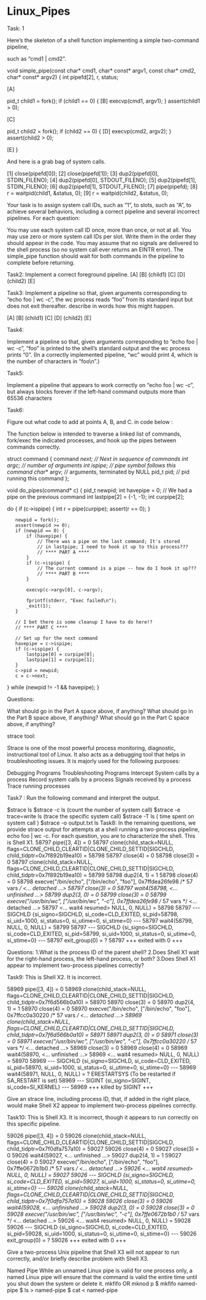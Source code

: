 # Linux_Pipes

Task: 1  

Here’s the skeleton of a shell function implementing a simple two-command pipeline, 

such as “cmd1 | cmd2”.

 

void simple_pipe(const char* cmd1, char* const* argv1, const char* cmd2, char* const* argv2) {
   int pipefd[2], r, status;

   [A]

   pid_t child1 = fork();
   if (child1 == 0) {
       [B]
       execvp(cmd1, argv1);
   }
   assert(child1 > 0);

   [C]

   pid_t child2 = fork();
   if (child2 == 0) {
       [D]
       execvp(cmd2, argv2);
   }
   assert(child2 > 0);

   [E]
}

And here is a grab bag of system calls.

[1] close(pipefd[0]);
[2] close(pipefd[1]);
[3] dup2(pipefd[0], STDIN_FILENO);
[4] dup2(pipefd[0], STDOUT_FILENO);
[5] dup2(pipefd[1], STDIN_FILENO);
[6] dup2(pipefd[1], STDOUT_FILENO);
[7] pipe(pipefd);
[8] r = waitpid(child1, &status, 0);
[9] r = waitpid(child2, &status, 0);

Your task is to assign system call IDs, such as “1”, to slots, such as “A”, to achieve several behaviors, including a correct pipeline and several incorrect pipelines. For each question:

You may use each system call ID once, more than once, or not at all.
You may use zero or more system call IDs per slot. Write them in the order they should appear in the code.
You may assume that no signals are delivered to the shell process (so no system call ever returns an EINTR error).
The simple_pipe function should wait for both commands in the pipeline to complete before returning.

Task2: Implement a correct foreground pipeline.
[A]	[B] (child1)	[C]	[D] (child2)	[E]
 	 	 	 	 

Task3: Implement a pipeline so that, given arguments corresponding to “echo foo | wc -c”, the wc process reads “foo” from its standard input but does not exit thereafter. describe in words how this might happen.

[A]	[B] (child1)	[C]	[D] (child2)	[E]
 	 	 	 	 

Task4:

Implement a pipeline so that, given arguments corresponding to “echo foo | wc -c”, “foo” is printed to the shell’s standard output and the wc process prints “0”. (In a correctly implemented pipeline, “wc” would print 4, which is the number of characters in “foo\n”.)  	 	 	 	 

Task5:

Implement a pipeline that appears to work correctly on “echo foo | wc -c”, but always blocks forever if the left-hand command outputs more than 65536 characters

Task6: 

Figure out what code to add at points A, B, and C. in code below :

The function below is intended to traverse a linked list of commands, fork/exec the indicated processes, and hook up the pipes between commands correctly.

struct command {
   command *next; // Next in sequence of commands
   int argc;      // number of arguments
   int ispipe;    // pipe symbol follows this command
   char** argv;   // arguments, terminated by NULL
   pid_t pid;     // pid running this command
};

void do_pipes(command* c) {
   pid_t newpid;
   int havepipe = 0;   // We had a pipe on the previous command
   int lastpipe[2] = {-1, -1};
   int curpipe[2];

   do {
       if (c->ispipe) {
           int r = pipe(curpipe);
           assert(r == 0);
       }

       newpid = fork();
       assert(newpid >= 0);
       if (newpid == 0) {
           if (havepipe) {
               // There was a pipe on the last command; It's stored
               // in lastpipe; I need to hook it up to this process???
               // **** PART A ****
           }
           if (c->ispipe) {
               // The current command is a pipe -- how do I hook it up???
               // **** PART B ****
           }

           execvp(c->argv[0], c->argv);

           fprintf(stderr, "Exec failed\n");
           _exit(1);
       }

       // I bet there is some cleanup I have to do here!?
       // **** PART C ****

       // Set up for the next command
       havepipe = c->ispipe;
       if (c->ispipe) {
           lastpipe[0] = curpipe[0];
           lastpipe[1] = curpipe[1];
       }
       c->pid = newpid;
       c = c->next;
   } while (newpid != -1 && havepipe);
}

 

Questions:

What should go in the Part A space above, if anything?
What should go in the Part B space above, if anything?
What should go in the Part C space above, if anything?
 

 

strace tool:

Strace is one of the most powerful process monitoring, diagnostic, instructional tool of Linux. It also acts as a debugging tool that helps in troubleshooting issues. It is majorly used for the following purposes:

Debugging Programs
Troubleshooting Programs
Intercept System calls by a process
Record system calls by a process
Signals received by a process
Trace running processes
 

Task7 :  Run the following command and interpret the output. 

$strace ls
$strace -c ls    (count the  number of system call)
$strace -e trace=write ls (trace the specific system call)
$strace -T ls  ( time spent on system call )
$strace -o output.txt ls
Task8:
In the remaining questions, we provide strace output for attempts at a shell running a two-process pipeline, echo foo | wc -c. For each question, you are to characterize the shell. This is Shell X1.
58797 pipe([3, 4])                      = 0
58797 clone(child_stack=NULL, flags=CLONE_CHILD_CLEARTID|CLONE_CHILD_SETTID|SIGCHLD, child_tidptr=0x7f892b19ea10) = 58798
58797 close(4)                          = 0
58798 close(3)                          = 0
58797 clone(child_stack=NULL, flags=CLONE_CHILD_CLEARTID|CLONE_CHILD_SETTID|SIGCHLD, child_tidptr=0x7f892b19ea10) = 58799
58798 dup2(4, 1)                        = 1
58798 close(4)                          = 0
58798 execve("/bin/echo", ["/bin/echo", "foo"], 0x7ffdea26fe98 /* 57 vars */ <... detached ...>
58797 close(3)                          = 0
58797 wait4(58798,  <... unfinished ...>
58799 dup2(3, 0)                        = 0
58799 close(3)                          = 0
58799 execve("/usr/bin/wc", ["/usr/bin/wc", "-c"], 0x7ffdea26fe98 /* 57 vars */ <... detached ...>
58797 <... wait4 resumed> NULL, 0, NULL) = 58798
58797 --- SIGCHLD {si_signo=SIGCHLD, si_code=CLD_EXITED, si_pid=58798, si_uid=1000, si_status=0, si_utime=0, si_stime=0} ---
58797 wait4(58799, NULL, 0, NULL)       = 58799
58797 --- SIGCHLD {si_signo=SIGCHLD, si_code=CLD_EXITED, si_pid=58799, si_uid=1000, si_status=0, si_utime=0, si_stime=0} ---
58797 exit_group(0)                     = ?
58797 +++ exited with 0 +++

Questions:
1.What is the process ID of the parent shell?
2.Does Shell X1 wait for the right-hand process, the left-hand process, or both?
3.Does Shell X1 appear to implement two-process pipelines correctly?
 
Task9:
This is Shell X2. It is incorrect.

58969 pipe([3, 4])                      = 0
58969 clone(child_stack=NULL, flags=CLONE_CHILD_CLEARTID|CLONE_CHILD_SETTID|SIGCHLD, child_tidptr=0x7f6d566b0a10) = 58970
58970 close(3)                          = 0
58970 dup2(4, 1)                        = 1
58970 close(4)                          = 0
58970 execve("/bin/echo", ["/bin/echo", "foo"], 0x7ffcc0a30220 /* 57 vars */ <... detached ...>
58969 clone(child_stack=NULL, flags=CLONE_CHILD_CLEARTID|CLONE_CHILD_SETTID|SIGCHLD, child_tidptr=0x7f6d566b0a10) = 58971
58971 dup2(3, 0)                        = 0
58971 close(3)                          = 0
58971 execve("/usr/bin/wc", ["/usr/bin/wc", "-c"], 0x7ffcc0a30220 /* 57 vars */ <... detached ...>
58969 close(3)                          = 0
58969 close(4)                          = 0
58969 wait4(58970,  <... unfinished ...>
58969 <... wait4 resumed> NULL, 0, NULL) = 58970
58969 --- SIGCHLD {si_signo=SIGCHLD, si_code=CLD_EXITED, si_pid=58970, si_uid=1000, si_status=0, si_utime=0, si_stime=0} ---
58969 wait4(58971, NULL, 0, NULL)       = ? ERESTARTSYS (To be restarted if SA_RESTART is set)
58969 --- SIGINT {si_signo=SIGINT, si_code=SI_KERNEL} ---
58969 +++ killed by SIGINT +++

Give an strace line, including process ID, that, if added in the right place, would make Shell X2 appear to implement two-process pipelines correctly.


Task10:
This is Shell X3. It is incorrect, though it appears to run correctly on this specific pipeline.

59026 pipe([3, 4])                      = 0
59026 clone(child_stack=NULL, flags=CLONE_CHILD_CLEARTID|CLONE_CHILD_SETTID|SIGCHLD, child_tidptr=0x7f0dfa757a10) = 59027
59026 close(4)                          = 0
59027 close(3)                          = 0
59026 wait4(59027,  <... unfinished ...>
59027 dup2(4, 1)                        = 1
59027 close(4)                          = 0
59027 execve("/bin/echo", ["/bin/echo", "foo"], 0x7ffe0672b1b0 /* 57 vars */ <... detached ...>
59026 <... wait4 resumed> NULL, 0, NULL) = 59027
59026 --- SIGCHLD {si_signo=SIGCHLD, si_code=CLD_EXITED, si_pid=59027, si_uid=1000, si_status=0, si_utime=0, si_stime=0} ---
59026 clone(child_stack=NULL, flags=CLONE_CHILD_CLEARTID|CLONE_CHILD_SETTID|SIGCHLD, child_tidptr=0x7f0dfa757a10) = 59028
59026 close(3)                          = 0
59026 wait4(59028,  <... unfinished ...>
59028 dup2(3, 0)                        = 0
59028 close(3)                          = 0
59028 execve("/usr/bin/wc", ["/usr/bin/wc", "-c"], 0x7ffe0672b1b0 /* 57 vars */ <... detached ...>
59026 <... wait4 resumed> NULL, 0, NULL) = 59028
59026 --- SIGCHLD {si_signo=SIGCHLD, si_code=CLD_EXITED, si_pid=59028, si_uid=1000, si_status=0, si_utime=0, si_stime=0} ---
59026 exit_group(0)                     = ?
59026 +++ exited with 0 +++

Give a two-process Unix pipeline that Shell X3 will not appear to run correctly, and/or briefly describe problem with Shell X3.



Named Pipe
While an unnamed Linux pipe is valid for one process only, a named Linux pipe will ensure that the command is valid the entire time until you shut down the system or delete it. 
mkfifo <named-pipe>     OR
mknod p <named-pipe>
$ mkfifo named-pipe
$ ls > named-pipe
$ cat < named-pipe
